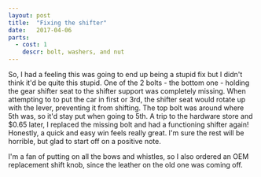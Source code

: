 ```yaml
---
layout: post
title:  "Fixing the shifter"
date:   2017-04-06
parts:
  - cost: 1
    descr: bolt, washers, and nut
---
```


So, I had a feeling this was going to end up being a stupid fix but I didn't
think it'd be quite this stupid. One of the 2 bolts - the bottom one - holding
the gear shifter seat to the shifter support was completely missing. When
attempting to to put the car in first or 3rd, the shifter seat would rotate up
with the lever, preventing it from shifting. The top bolt was around where 5th
was, so it'd stay put when going to 5th. A trip to the hardware store and $0.65
later, I replaced the missing bolt and had a functioning shifter again!
Honestly, a quick and easy win feels really great. I'm sure the rest will be
horrible, but glad to start off on a positive note.

I'm a fan of putting on all the bows and whistles, so I also ordered an OEM
replacement shift knob, since the leather on the old one was coming off.
